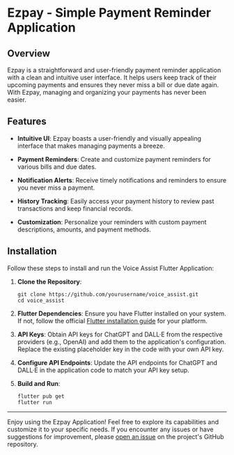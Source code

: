 # Ezpay - Simple Payment Reminder Application

## Overview

Ezpay is a straightforward and user-friendly payment reminder application with a clean and intuitive user interface. It helps users keep track of their upcoming payments and ensures they never miss a bill or due date again. With Ezpay, managing and organizing your payments has never been easier.

## Features

- **Intuitive UI**: Ezpay boasts a user-friendly and visually appealing interface that makes managing payments a breeze.

- **Payment Reminders**: Create and customize payment reminders for various bills and due dates.

- **Notification Alerts**: Receive timely notifications and reminders to ensure you never miss a payment.

- **History Tracking**: Easily access your payment history to review past transactions and keep financial records.

- **Customization**: Personalize your reminders with custom payment descriptions, amounts, and payment methods.


## Installation

Follow these steps to install and run the Voice Assist Flutter Application:

1. **Clone the Repository**:
   ```
   git clone https://github.com/yourusername/voice_assist.git
   cd voice_assist
   ```

2. **Flutter Dependencies**:
   Ensure you have Flutter installed on your system. If not, follow the official [Flutter installation guide](https://flutter.dev/docs/get-started/install) for your platform.

3. **API Keys**:
   Obtain API keys for ChatGPT and DALL·E from the respective providers (e.g., OpenAI) and add them to the application's configuration. Replace the existing placeholder key in the code with your own API key.

4. **Configure API Endpoints**:
   Update the API endpoints for ChatGPT and DALL·E in the application code to match your API key setup.

5. **Build and Run**:
   ```
   flutter pub get
   flutter run
   ```

---

Enjoy using the Ezpay Application! Feel free to explore its capabilities and customize it to your specific needs. If you encounter any issues or have suggestions for improvement, please [open an issue](https://github.com/yourusername/voice_assist/issues) on the project's GitHub repository.
